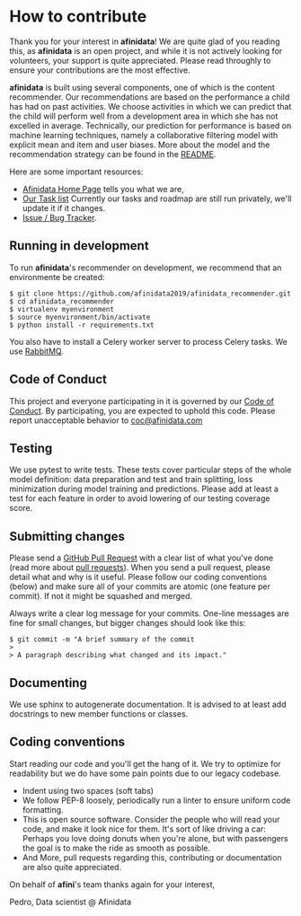 # How to contribute

Thank you for your interest in **afinidata**! We are quite glad of you reading this, as **afinidata** is an open project, and while it is not actively looking for volunteers, your support is quite appreciated. Please read throughly to ensure your contributions are the most effective.

**afinidata** is built using several components, one of which is the content recommender. Our recommendations are based on the performance a child has had on past activities. We choose activities in which we can predict that the child will perform well from a development area in which she has not excelled in average. Technically, our prediction for performance is based on machine learning techniques, namely a collaborative filtering model with explicit mean and item and user biases. More about the model and the recommendation strategy can be found in the [README](README.md).

Here are some important resources:

  * [Afinidata Home Page](http://afinidata.com/) tells you what we are,
  * [Our Task list](#) Currently our tasks and roadmap are still run privately, we'll update it if it changes.
  * [Issue / Bug Tracker](https://github.com/afinidata2019/afinidata_recommender/issues).
  
## Running in development

To run **afinidata**'s recommender on development, we recommend that an environmente be created:

    $ git clone https://github.com/afinidata2019/afinidata_recommender.git
    $ cd afinidata_recommender
    $ virtualenv myenvironment
    $ source myenvironment/bin/activate
    $ python install -r requirements.txt
    
You also have to install a Celery worker server to process Celery tasks. We use [RabbitMQ](http://docs.celeryproject.org/en/latest/getting-started/brokers/rabbitmq.html#broker-rabbitmq).
    
## Code of Conduct

This project and everyone participating in it is governed by our [Code of Conduct](CODE_OF_CONDUCT.md). By participating, you are expected to uphold this code. Please report unacceptable behavior to coc@afinidata.com

## Testing

We use pytest to write tests. These tests cover particular steps of the whole model definition: data preparation and test and train splitting, loss minimization during model training and predictions. Please add at least a test for each feature in order to avoid lowering of our testing coverage score.

## Submitting changes

Please send a [GitHub Pull Request](https://github.com/afinidata2019/afinidata_recommender/pull/new/master) with a clear list of what you've done (read more about [pull requests](http://help.github.com/pull-requests/)). When you send a pull request, please detail what and why is it useful. Please follow our coding conventions (below) and make sure all of your commits are atomic (one feature per commit). If not it might be squashed and merged.

Always write a clear log message for your commits. One-line messages are fine for small changes, but bigger changes should look like this:

    $ git commit -m "A brief summary of the commit
    > 
    > A paragraph describing what changed and its impact."
    
## Documenting

We use sphinx to autogenerate documentation. It is advised to at least add docstrings to new member functions or classes.

## Coding conventions

Start reading our code and you'll get the hang of it. We try to optimize for readability but we do have some pain points due to our legacy codebase.

  * Indent using two spaces (soft tabs)
  * We follow PEP-8 loosely, periodically run a linter to ensure uniform code formatting.
  * This is open source software. Consider the people who will read your code, and make it look nice for them. It's sort of like driving a car: Perhaps you love doing donuts when you're alone, but with passengers the goal is to make the ride as smooth as possible.
  * And More, pull requests regarding this, contributing or documentation are also quite appreciated.


On behalf of **afini**'s team 
thanks again for your interest,

Pedro, Data scientist @ Afinidata